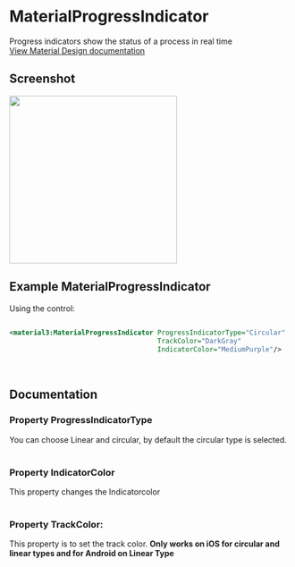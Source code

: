 # MaterialProgressIndicator
Progress indicators show the status of a process in real time
<br/>
[View Material Design documentation](https://m3.material.io/components/progress-indicators)

## Screenshot
<!-- TODO: Change this  -->
<img src="https://github.com/HorusSoftwareUY/MaterialDesignControlsPlugin/blob/master/screenshots/materialprogressindicator_preview.png" width="300">

## Example MaterialProgressIndicator
Using the control:

```XML
                    
<material3:MaterialProgressIndicator ProgressIndicatorType="Circular"
                                     TrackColor="DarkGray"
                                     IndicatorColor="MediumPurple"/>
```
<br/>

## Documentation

### Property ProgressIndicatorType
You can choose Linear and circular, by default the circular type is selected.
<br/>
<br/>

### Property IndicatorColor
This property changes the Indicatorcolor
<br/>
<br/>

### Property TrackColor:
This property is to set the track color. **Only works on iOS for circular and linear types and for Android on Linear Type**

